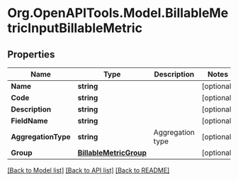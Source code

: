 
# Org.OpenAPITools.Model.BillableMetricInputBillableMetric

## Properties

Name | Type | Description | Notes
------------ | ------------- | ------------- | -------------
**Name** | **string** |  | [optional] 
**Code** | **string** |  | [optional] 
**Description** | **string** |  | [optional] 
**FieldName** | **string** |  | [optional] 
**AggregationType** | **string** | Aggregation type | [optional] 
**Group** | [**BillableMetricGroup**](BillableMetricGroup.md) |  | [optional] 

[[Back to Model list]](../README.md#documentation-for-models)
[[Back to API list]](../README.md#documentation-for-api-endpoints)
[[Back to README]](../README.md)

